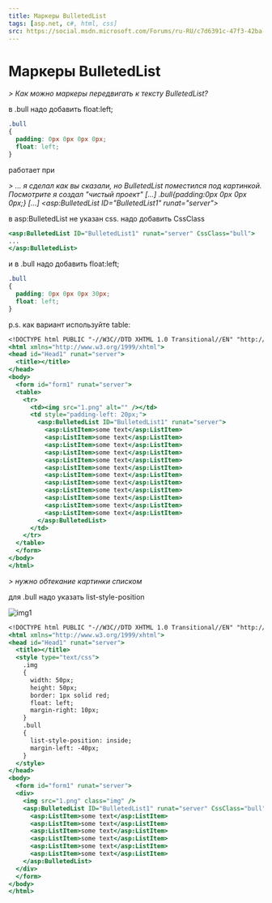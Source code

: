 ```yaml
---
title: Маркеры BulletedList
tags: [asp.net, c#, html, css]
src: https://social.msdn.microsoft.com/Forums/ru-RU/c7d6391c-47f3-42ba-947e-57cca5203e31/-bulletedlist?forum=aspnetru
---
```

# Маркеры BulletedList
*> Как можно маркеры передвигать к тексту BulletedList?* 

в .bull надо добавить float:left;
```css
.bull
{
  padding: 0px 0px 0px 0px;
  float: left;
}
```
работает при <!DOCTYPE html> 

*> ... я сделал как вы сказали, но BulletedList поместился под картинкой. Посмотрите я создал "чистый проект" [...] .bull{padding:0px 0px 0px 0px;} [...] <asp:BulletedList ID="BulletedList1" runat="server">* 

в asp:BulletedList не указан css. надо добавить CssClass 
```asp
<asp:BulletedList ID="BulletedList1" runat="server" CssClass="bull">
...
</asp:BulletedList>
```
и в .bull надо добавить float:left; 
```css
.bull
{
  padding: 0px 0px 0px 30px;
  float: left;
}
```
p.s.
как вариант используйте table: 
```asp
<!DOCTYPE html PUBLIC "-//W3C//DTD XHTML 1.0 Transitional//EN" "http://www.w3.org/TR/xhtml1/DTD/xhtml1-transitional.dtd">
<html xmlns="http://www.w3.org/1999/xhtml">
<head id="Head1" runat="server">
  <title></title>
</head>
<body>
  <form id="form1" runat="server">
  <table>
    <tr>
      <td><img src="1.png" alt="" /></td>
      <td style="padding-left: 20px;">
        <asp:BulletedList ID="BulletedList1" runat="server">
          <asp:ListItem>some text</asp:ListItem>
          <asp:ListItem>some text</asp:ListItem>
          <asp:ListItem>some text</asp:ListItem>
          <asp:ListItem>some text</asp:ListItem>
          <asp:ListItem>some text</asp:ListItem>
          <asp:ListItem>some text</asp:ListItem>
          <asp:ListItem>some text</asp:ListItem>
          <asp:ListItem>some text</asp:ListItem>
          <asp:ListItem>some text</asp:ListItem>
          <asp:ListItem>some text</asp:ListItem>
          <asp:ListItem>some text</asp:ListItem>
          <asp:ListItem>some text</asp:ListItem>
        </asp:BulletedList>
      </td>
    </tr>
  </table>
  </form>
</body>
</html>
```

*> нужно обтекание картинки списком*

для .bull надо указать list-style-position 

![img1](http://social.msdn.microsoft.com/Forums/getfile/89921)

```asp
<!DOCTYPE html PUBLIC "-//W3C//DTD XHTML 1.0 Transitional//EN" "http://www.w3.org/TR/xhtml1/DTD/xhtml1-transitional.dtd">
<html xmlns="http://www.w3.org/1999/xhtml">
<head id="Head1" runat="server">
  <title></title>
  <style type="text/css">
    .img
    {
      width: 50px;
      height: 50px;
      border: 1px solid red;
      float: left;
      margin-right: 10px;
    }
    .bull
    {
      list-style-position: inside;
      margin-left: -40px;
    }
  </style>
</head>
<body>
  <form id="form1" runat="server">
  <div>
    <img src="1.png" class="img" />
    <asp:BulletedList ID="BulletedList1" runat="server" CssClass="bull">
      <asp:ListItem>some text</asp:ListItem>
      <asp:ListItem>some text</asp:ListItem>
      <asp:ListItem>some text</asp:ListItem>
      <asp:ListItem>some text</asp:ListItem>
      <asp:ListItem>some text</asp:ListItem>
      <asp:ListItem>some text</asp:ListItem>
    </asp:BulletedList>
  </div>
  </form>
</body>
</html>
```

